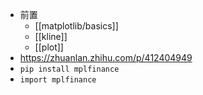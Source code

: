 - 前置
  - [[matplotlib/basics]]
  - [[kline]]
  - [[plot]]
- https://zhuanlan.zhihu.com/p/412404949
- `pip install mplfinance`
- `import mplfinance`